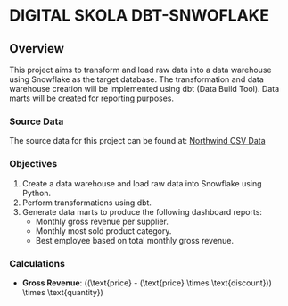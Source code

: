 # DIGITAL SKOLA DBT-SNWOFLAKE 

## Overview
This project aims to transform and load raw data into a data warehouse using Snowflake as the target database. The transformation and data warehouse creation will be implemented using dbt (Data Build Tool). Data marts will be created for reporting purposes.
### Source Data
The source data for this project can be found at:
[Northwind CSV Data](https://github.com/graphql-compose/graphql-compose-examples/tree/master/examples/northwind/data/csv)

### Objectives
1. Create a data warehouse and load raw data into Snowflake using Python.
2. Perform transformations using dbt.
3. Generate data marts to produce the following dashboard reports:
   - Monthly gross revenue per supplier.
   - Monthly most sold product category.
   - Best employee based on total monthly gross revenue.

### Calculations
- **Gross Revenue**: \((\text{price} - (\text{price} \times \text{discount})) \times \text{quantity}\)


